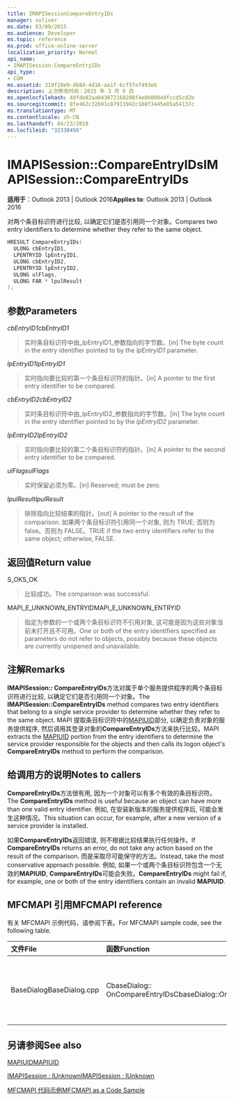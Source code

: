 ```yaml
---
title: IMAPISessionCompareEntryIDs
manager: soliver
ms.date: 03/09/2015
ms.audience: Developer
ms.topic: reference
ms.prod: office-online-server
localization_priority: Normal
api_name:
- IMAPISession.CompareEntryIDs
api_type:
- COM
ms.assetid: 319f10e9-db8d-4d16-aa1f-6cf5fef493eb
description: 上次修改时间：2015 年 3 月 9 日
ms.openlocfilehash: 4dfde82aa843072168288f4e0b0084dfccd5cd2b
ms.sourcegitcommit: 8fe462c32b91c87911942c188f3445e85a54137c
ms.translationtype: MT
ms.contentlocale: zh-CN
ms.lasthandoff: 04/23/2019
ms.locfileid: "32338456"
---
```

# <a name="imapisessioncompareentryids"></a><span data-ttu-id="9c797-103">IMAPISession::CompareEntryIDs</span><span class="sxs-lookup"><span data-stu-id="9c797-103">IMAPISession::CompareEntryIDs</span></span>

  
  
<span data-ttu-id="9c797-104">**适用于**：Outlook 2013 | Outlook 2016</span><span class="sxs-lookup"><span data-stu-id="9c797-104">**Applies to**: Outlook 2013 | Outlook 2016</span></span> 
  
<span data-ttu-id="9c797-105">对两个条目标识符进行比较, 以确定它们是否引用同一个对象。</span><span class="sxs-lookup"><span data-stu-id="9c797-105">Compares two entry identifiers to determine whether they refer to the same object.</span></span> 
  
```cpp
HRESULT CompareEntryIDs(
  ULONG cbEntryID1,
  LPENTRYID lpEntryID1,
  ULONG cbEntryID2,
  LPENTRYID lpEntryID2,
  ULONG ulFlags,
  ULONG FAR * lpulResult
);
```

## <a name="parameters"></a><span data-ttu-id="9c797-106">参数</span><span class="sxs-lookup"><span data-stu-id="9c797-106">Parameters</span></span>

 <span data-ttu-id="9c797-107">_cbEntryID1_</span><span class="sxs-lookup"><span data-stu-id="9c797-107">_cbEntryID1_</span></span>
  
> <span data-ttu-id="9c797-108">实时条目标识符中由_lpEntryID1_参数指向的字节数。</span><span class="sxs-lookup"><span data-stu-id="9c797-108">[in] The byte count in the entry identifier pointed to by the  _lpEntryID1_ parameter.</span></span> 
    
 <span data-ttu-id="9c797-109">_lpEntryID1_</span><span class="sxs-lookup"><span data-stu-id="9c797-109">_lpEntryID1_</span></span>
  
> <span data-ttu-id="9c797-110">实时指向要比较的第一个条目标识符的指针。</span><span class="sxs-lookup"><span data-stu-id="9c797-110">[in] A pointer to the first entry identifier to be compared.</span></span>
    
 <span data-ttu-id="9c797-111">_cbEntryID2_</span><span class="sxs-lookup"><span data-stu-id="9c797-111">_cbEntryID2_</span></span>
  
> <span data-ttu-id="9c797-112">实时条目标识符中由_lpEntryID2_参数指向的字节数。</span><span class="sxs-lookup"><span data-stu-id="9c797-112">[in] The byte count in the entry identifier pointed to by the  _lpEntryID2_ parameter.</span></span> 
    
 <span data-ttu-id="9c797-113">_lpEntryID2_</span><span class="sxs-lookup"><span data-stu-id="9c797-113">_lpEntryID2_</span></span>
  
> <span data-ttu-id="9c797-114">实时指向要比较的第二个条目标识符的指针。</span><span class="sxs-lookup"><span data-stu-id="9c797-114">[in] A pointer to the second entry identifier to be compared.</span></span>
    
 <span data-ttu-id="9c797-115">_ulFlags_</span><span class="sxs-lookup"><span data-stu-id="9c797-115">_ulFlags_</span></span>
  
> <span data-ttu-id="9c797-116">实时保留必须为零。</span><span class="sxs-lookup"><span data-stu-id="9c797-116">[in] Reserved; must be zero.</span></span>
    
 <span data-ttu-id="9c797-117">_lpulResult_</span><span class="sxs-lookup"><span data-stu-id="9c797-117">_lpulResult_</span></span>
  
> <span data-ttu-id="9c797-118">排除指向比较结果的指针。</span><span class="sxs-lookup"><span data-stu-id="9c797-118">[out] A pointer to the result of the comparison.</span></span> <span data-ttu-id="9c797-119">如果两个条目标识符引用同一个对象, 则为 TRUE; 否则为 false。否则为 FALSE。</span><span class="sxs-lookup"><span data-stu-id="9c797-119">TRUE if the two entry identifiers refer to the same object; otherwise, FALSE.</span></span>
    
## <a name="return-value"></a><span data-ttu-id="9c797-120">返回值</span><span class="sxs-lookup"><span data-stu-id="9c797-120">Return value</span></span>

<span data-ttu-id="9c797-121">S_OK</span><span class="sxs-lookup"><span data-stu-id="9c797-121">S_OK</span></span> 
  
> <span data-ttu-id="9c797-122">比较成功。</span><span class="sxs-lookup"><span data-stu-id="9c797-122">The comparison was successful.</span></span>
    
<span data-ttu-id="9c797-123">MAPI_E_UNKNOWN_ENTRYID</span><span class="sxs-lookup"><span data-stu-id="9c797-123">MAPI_E_UNKNOWN_ENTRYID</span></span> 
  
> <span data-ttu-id="9c797-124">指定为参数的一个或两个条目标识符不引用对象, 这可能是因为这些对象当前未打开且不可用。</span><span class="sxs-lookup"><span data-stu-id="9c797-124">One or both of the entry identifiers specified as parameters do not refer to objects, possibly because these objects are currently unopened and unavailable.</span></span>
    
## <a name="remarks"></a><span data-ttu-id="9c797-125">注解</span><span class="sxs-lookup"><span data-stu-id="9c797-125">Remarks</span></span>

<span data-ttu-id="9c797-126">**IMAPISession:: CompareEntryIDs**方法对属于单个服务提供程序的两个条目标识符进行比较, 以确定它们是否引用同一个对象。</span><span class="sxs-lookup"><span data-stu-id="9c797-126">The **IMAPISession::CompareEntryIDs** method compares two entry identifiers that belong to a single service provider to determine whether they refer to the same object.</span></span> <span data-ttu-id="9c797-127">MAPI 提取条目标识符中的[MAPIUID](mapiuid.md)部分, 以确定负责对象的服务提供程序, 然后调用其登录对象的**CompareEntryIDs**方法来执行比较。</span><span class="sxs-lookup"><span data-stu-id="9c797-127">MAPI extracts the [MAPIUID](mapiuid.md) portion from the entry identifiers to determine the service provider responsible for the objects and then calls its logon object's **CompareEntryIDs** method to perform the comparison.</span></span> 
  
## <a name="notes-to-callers"></a><span data-ttu-id="9c797-128">给调用方的说明</span><span class="sxs-lookup"><span data-stu-id="9c797-128">Notes to callers</span></span>

<span data-ttu-id="9c797-129">**CompareEntryIDs**方法很有用, 因为一个对象可以有多个有效的条目标识符。</span><span class="sxs-lookup"><span data-stu-id="9c797-129">The **CompareEntryIDs** method is useful because an object can have more than one valid entry identifier.</span></span> <span data-ttu-id="9c797-130">例如, 在安装新版本的服务提供程序后, 可能会发生这种情况。</span><span class="sxs-lookup"><span data-stu-id="9c797-130">This situation can occur, for example, after a new version of a service provider is installed.</span></span> 
  
<span data-ttu-id="9c797-131">如果**CompareEntryIDs**返回错误, 则不根据比较结果执行任何操作。</span><span class="sxs-lookup"><span data-stu-id="9c797-131">If **CompareEntryIDs** returns an error, do not take any action based on the result of the comparison.</span></span> <span data-ttu-id="9c797-132">而是采取尽可能保守的方法。</span><span class="sxs-lookup"><span data-stu-id="9c797-132">Instead, take the most conservative approach possible.</span></span> <span data-ttu-id="9c797-133">例如, 如果一个或两个条目标识符包含一个无效的**MAPIUID**, **CompareEntryIDs**可能会失败。</span><span class="sxs-lookup"><span data-stu-id="9c797-133">**CompareEntryIDs** might fail if, for example, one or both of the entry identifiers contain an invalid **MAPIUID**.</span></span> 
  
## <a name="mfcmapi-reference"></a><span data-ttu-id="9c797-134">MFCMAPI 引用</span><span class="sxs-lookup"><span data-stu-id="9c797-134">MFCMAPI reference</span></span>

<span data-ttu-id="9c797-135">有关 MFCMAPI 示例代码，请参阅下表。</span><span class="sxs-lookup"><span data-stu-id="9c797-135">For MFCMAPI sample code, see the following table.</span></span>
  
|<span data-ttu-id="9c797-136">**文件**</span><span class="sxs-lookup"><span data-stu-id="9c797-136">**File**</span></span>|<span data-ttu-id="9c797-137">**函数**</span><span class="sxs-lookup"><span data-stu-id="9c797-137">**Function**</span></span>|<span data-ttu-id="9c797-138">**备注**</span><span class="sxs-lookup"><span data-stu-id="9c797-138">**Comment**</span></span>|
|:-----|:-----|:-----|
|<span data-ttu-id="9c797-139">BaseDialog</span><span class="sxs-lookup"><span data-stu-id="9c797-139">BaseDialog.cpp</span></span>  <br/> |<span data-ttu-id="9c797-140">CbaseDialog:: OnCompareEntryIDs</span><span class="sxs-lookup"><span data-stu-id="9c797-140">CbaseDialog::OnCompareEntryIDs</span></span>  <br/> |<span data-ttu-id="9c797-141">MFCMAPI 使用**IMAPISession:: CompareEntryIDs**方法来比较用户输入的两个条目 id。</span><span class="sxs-lookup"><span data-stu-id="9c797-141">MFCMAPI uses the **IMAPISession::CompareEntryIDs** method to compare two entry IDs that a user enters.</span></span>  <br/> |
   
## <a name="see-also"></a><span data-ttu-id="9c797-142">另请参阅</span><span class="sxs-lookup"><span data-stu-id="9c797-142">See also</span></span>



[<span data-ttu-id="9c797-143">MAPIUID</span><span class="sxs-lookup"><span data-stu-id="9c797-143">MAPIUID</span></span>](mapiuid.md)
  
[<span data-ttu-id="9c797-144">IMAPISession : IUnknown</span><span class="sxs-lookup"><span data-stu-id="9c797-144">IMAPISession : IUnknown</span></span>](imapisessioniunknown.md)


[<span data-ttu-id="9c797-145">MFCMAPI 代码示例</span><span class="sxs-lookup"><span data-stu-id="9c797-145">MFCMAPI as a Code Sample</span></span>](mfcmapi-as-a-code-sample.md)


